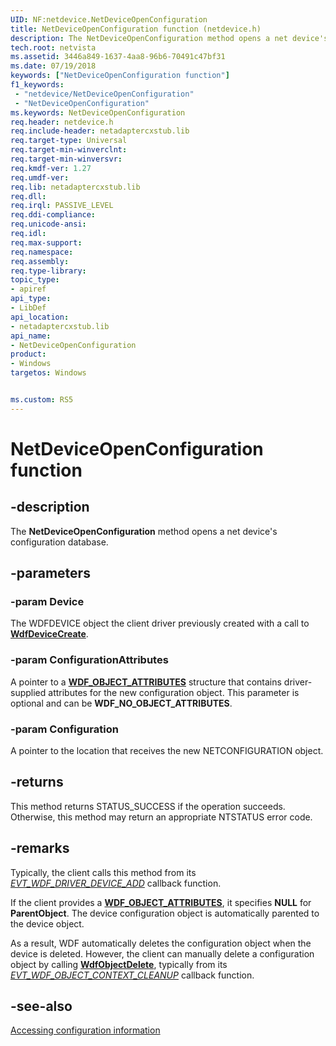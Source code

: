 ```yaml
---
UID: NF:netdevice.NetDeviceOpenConfiguration
title: NetDeviceOpenConfiguration function (netdevice.h)
description: The NetDeviceOpenConfiguration method opens a net device's configuration database.
tech.root: netvista
ms.assetid: 3446a849-1637-4aa8-96b6-70491c47bf31
ms.date: 07/19/2018
keywords: ["NetDeviceOpenConfiguration function"]
f1_keywords:
 - "netdevice/NetDeviceOpenConfiguration"
 - "NetDeviceOpenConfiguration"
ms.keywords: NetDeviceOpenConfiguration
req.header: netdevice.h
req.include-header: netadaptercxstub.lib
req.target-type: Universal
req.target-min-winverclnt:
req.target-min-winversvr:
req.kmdf-ver: 1.27
req.umdf-ver:
req.lib: netadaptercxstub.lib
req.dll:
req.irql: PASSIVE_LEVEL
req.ddi-compliance:
req.unicode-ansi:
req.idl:
req.max-support:
req.namespace:
req.assembly:
req.type-library: 
topic_type: 
- apiref
api_type: 
- LibDef
api_location: 
- netadaptercxstub.lib
api_name: 
- NetDeviceOpenConfiguration
product:
- Windows
targetos: Windows


ms.custom: RS5
---
```


# NetDeviceOpenConfiguration function


## -description



The **NetDeviceOpenConfiguration** method opens a net device's configuration database.

## -parameters

### -param Device

The WDFDEVICE object the client driver previously created with a call to [**WdfDeviceCreate**](../wdfdevice/nf-wdfdevice-wdfdevicecreate.md).

### -param ConfigurationAttributes

A pointer to a [**WDF_OBJECT_ATTRIBUTES**](../wdfobject/ns-wdfobject-_wdf_object_attributes.md) structure that contains driver-supplied attributes for the new configuration object. This parameter is optional and can be **WDF_NO_OBJECT_ATTRIBUTES**.

### -param Configuration

A pointer to the location that receives the new NETCONFIGURATION object.

## -returns

This method returns STATUS_SUCCESS if the operation succeeds. Otherwise, this method may return an appropriate NTSTATUS error code.

## -remarks

Typically, the client calls this method from its [*EVT_WDF_DRIVER_DEVICE_ADD*](../wdfdriver/nc-wdfdriver-evt_wdf_driver_device_add.md) callback function.

If the client provides a [**WDF_OBJECT_ATTRIBUTES**](../wdfobject/ns-wdfobject-_wdf_object_attributes.md), it specifies **NULL** for **ParentObject**. The device configuration object is automatically parented to the device object.

As a result, WDF automatically deletes the configuration object when the device is deleted. However, the client can manually delete a configuration object by calling [**WdfObjectDelete**](../wdfobject/nf-wdfobject-wdfobjectdelete.md), typically from its [*EVT_WDF_OBJECT_CONTEXT_CLEANUP*](../wdfobject/nc-wdfobject-evt_wdf_object_context_cleanup.md) callback function.

## -see-also

[Accessing configuration information](https://docs.microsoft.com/windows-hardware/drivers/netcx/accessing-configuration-information)
